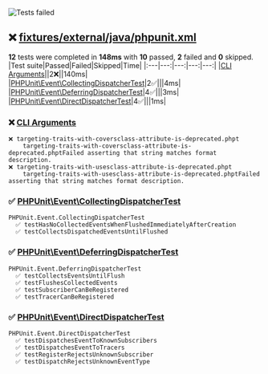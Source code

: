 ![Tests failed](https://img.shields.io/badge/tests-10%20passed%2C%202%20failed-critical)
## ❌ <a id="user-content-r0" href="#r0">fixtures/external/java/phpunit.xml</a>
**12** tests were completed in **148ms** with **10** passed, **2** failed and **0** skipped.
|Test suite|Passed|Failed|Skipped|Time|
|:---|---:|---:|---:|---:|
|[CLI Arguments](#r0s0)||2❌||140ms|
|[PHPUnit\Event\CollectingDispatcherTest](#r0s1)|2✅|||4ms|
|[PHPUnit\Event\DeferringDispatcherTest](#r0s2)|4✅|||3ms|
|[PHPUnit\Event\DirectDispatcherTest](#r0s3)|4✅|||1ms|
### ❌ <a id="user-content-r0s0" href="#r0s0">CLI Arguments</a>
```
❌ targeting-traits-with-coversclass-attribute-is-deprecated.phpt
	targeting-traits-with-coversclass-attribute-is-deprecated.phptFailed asserting that string matches format description.
❌ targeting-traits-with-usesclass-attribute-is-deprecated.phpt
	targeting-traits-with-usesclass-attribute-is-deprecated.phptFailed asserting that string matches format description.
```
### ✅ <a id="user-content-r0s1" href="#r0s1">PHPUnit\Event\CollectingDispatcherTest</a>
```
PHPUnit.Event.CollectingDispatcherTest
  ✅ testHasNoCollectedEventsWhenFlushedImmediatelyAfterCreation
  ✅ testCollectsDispatchedEventsUntilFlushed
```
### ✅ <a id="user-content-r0s2" href="#r0s2">PHPUnit\Event\DeferringDispatcherTest</a>
```
PHPUnit.Event.DeferringDispatcherTest
  ✅ testCollectsEventsUntilFlush
  ✅ testFlushesCollectedEvents
  ✅ testSubscriberCanBeRegistered
  ✅ testTracerCanBeRegistered
```
### ✅ <a id="user-content-r0s3" href="#r0s3">PHPUnit\Event\DirectDispatcherTest</a>
```
PHPUnit.Event.DirectDispatcherTest
  ✅ testDispatchesEventToKnownSubscribers
  ✅ testDispatchesEventToTracers
  ✅ testRegisterRejectsUnknownSubscriber
  ✅ testDispatchRejectsUnknownEventType
```